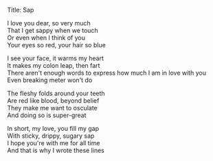 Title: Sap

I love you dear, so very much  
That I get sappy when we touch  
Or even when I think of you  
Your eyes so red, your hair so blue  

I see your face, it warms my heart  
It makes my colon leap, then fart  
There aren't enough words to express how much I am in love with you  
Even breaking meter won't do

The fleshy folds around your teeth  
Are red like blood, beyond belief  
They make me want to osculate  
And doing so is super-great

In short, my love, you fill my gap  
With sticky, drippy, sugary sap  
I hope you're with me for all time  
And that is why I wrote these lines
